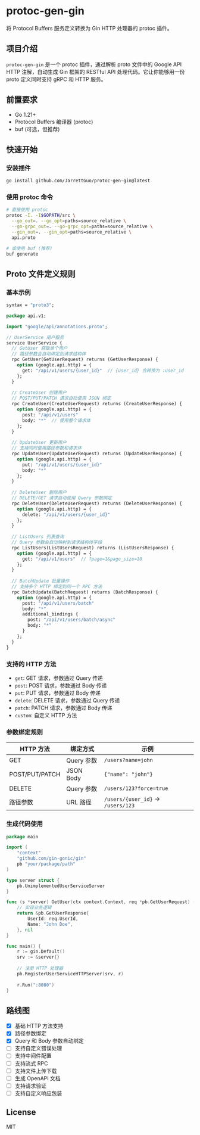 # protoc-gen-gin

将 Protocol Buffers 服务定义转换为 Gin HTTP 处理器的 protoc 插件。

## 项目介绍

`protoc-gen-gin` 是一个 protoc 插件，通过解析 proto 文件中的 Google API HTTP 注解，自动生成 Gin 框架的 RESTful API 处理代码。它让你能够用一份 proto 定义同时支持 gRPC 和 HTTP 服务。

## 前置要求

- Go 1.21+
- Protocol Buffers 编译器 (protoc)
- buf (可选，但推荐)

## 快速开始

### 安装插件

```bash
go install github.com/JarrettGuo/protoc-gen-gin@latest
```

### 使用 protoc 命令

```bash
# 直接使用 protoc
protoc -I. -I$GOPATH/src \
  --go_out=. --go_opt=paths=source_relative \
  --go-grpc_out=. --go-grpc_opt=paths=source_relative \
  --gin_out=. --gin_opt=paths=source_relative \
  api.proto

# 或使用 buf (推荐)
buf generate
```

## Proto 文件定义规则

### 基本示例

```protobuf
syntax = "proto3";

package api.v1;

import "google/api/annotations.proto";

// UserService 用户服务
service UserService {
  // GetUser 获取单个用户
  // 路径参数会自动绑定到请求结构体
  rpc GetUser(GetUserRequest) returns (GetUserResponse) {
    option (google.api.http) = {
      get: "/api/v1/users/{user_id}"  // {user_id} 会转换为 :user_id
    };
  }
  
  // CreateUser 创建用户
  // POST/PUT/PATCH 请求自动使用 JSON 绑定
  rpc CreateUser(CreateUserRequest) returns (CreateUserResponse) {
    option (google.api.http) = {
      post: "/api/v1/users"
      body: "*"  // 使用整个请求体
    };
  }
  
  // UpdateUser 更新用户
  // 支持同时使用路径参数和请求体
  rpc UpdateUser(UpdateUserRequest) returns (UpdateUserResponse) {
    option (google.api.http) = {
      put: "/api/v1/users/{user_id}"
      body: "*"
    };
  }
  
  // DeleteUser 删除用户
  // DELETE/GET 请求自动使用 Query 参数绑定
  rpc DeleteUser(DeleteUserRequest) returns (DeleteUserResponse) {
    option (google.api.http) = {
      delete: "/api/v1/users/{user_id}"
    };
  }
  
  // ListUsers 列表查询
  // Query 参数会自动映射到请求结构体字段
  rpc ListUsers(ListUsersRequest) returns (ListUsersResponse) {
    option (google.api.http) = {
      get: "/api/v1/users"  // ?page=1&page_size=10
    };
  }
  
  // BatchUpdate 批量操作
  // 支持多个 HTTP 绑定到同一个 RPC 方法
  rpc BatchUpdate(BatchRequest) returns (BatchResponse) {
    option (google.api.http) = {
      post: "/api/v1/users/batch"
      body: "*"
      additional_bindings {
        post: "/api/v1/users/batch/async"
        body: "*"
      }
    };
  }
}
```

### 支持的 HTTP 方法

- `get`: GET 请求，参数通过 Query 传递
- `post`: POST 请求，参数通过 Body 传递
- `put`: PUT 请求，参数通过 Body 传递
- `delete`: DELETE 请求，参数通过 Query 传递
- `patch`: PATCH 请求，参数通过 Body 传递
- `custom`: 自定义 HTTP 方法

### 参数绑定规则

| HTTP 方法 | 绑定方式 | 示例 |
|----------|---------|------|
| GET | Query 参数 | `/users?name=john` |
| POST/PUT/PATCH | JSON Body | `{"name": "john"}` |
| DELETE | Query 参数 | `/users/123?force=true` |
| 路径参数 | URL 路径 | `/users/{user_id}` → `/users/123` |

### 生成代码使用

```go
package main

import (
    "context"
    "github.com/gin-gonic/gin"
    pb "your/package/path"
)

type server struct {
    pb.UnimplementedUserServiceServer
}

func (s *server) GetUser(ctx context.Context, req *pb.GetUserRequest) (*pb.GetUserResponse, error) {
    // 实现业务逻辑
    return &pb.GetUserResponse{
        UserId: req.UserId,
        Name: "John Doe",
    }, nil
}

func main() {
    r := gin.Default()
    srv := &server{}
    
    // 注册 HTTP 处理器
    pb.RegisterUserServiceHTTPServer(srv, r)
    
    r.Run(":8080")
}
```

## 路线图

- [x] 基础 HTTP 方法支持
- [x] 路径参数绑定
- [x] Query 和 Body 参数自动绑定
- [ ] 支持自定义错误处理
- [ ] 支持中间件配置
- [ ] 支持流式 RPC
- [ ] 支持文件上传下载
- [ ] 生成 OpenAPI 文档
- [ ] 支持请求验证
- [ ] 支持自定义响应包装

## License

MIT